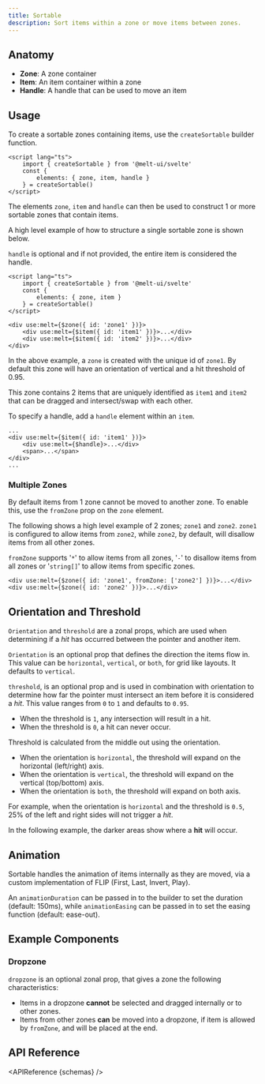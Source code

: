 ```yaml
---
title: Sortable
description: Sort items within a zone or move items between zones.
---
```


<script>
    import { APIReference, Preview, Callout } from '$docs/components'
    export let snippets
    export let previews
    export let schemas
</script>

## Anatomy

- **Zone**: A zone container
- **Item**: An item container within a zone
- **Handle**: A handle that can be used to move an item

## Usage

To create a sortable zones containing items, use the `createSortable` builder function.

```svelte {3-5}
<script lang="ts">
	import { createSortable } from '@melt-ui/svelte'
	const {
		elements: { zone, item, handle }
	} = createSortable()
</script>
```

The elements `zone`, `item` and `handle` can then be used to construct 1 or more sortable zones that
contain items.

A high level example of how to structure a single sortable zone is shown below.

<Callout type='info'>
<code>handle</code> is optional and if not provided, the entire item is considered the handle.
</Callout>

```svelte
<script lang="ts">
	import { createSortable } from '@melt-ui/svelte'
	const {
		elements: { zone, item }
	} = createSortable()
</script>

<div use:melt={$zone({ id: 'zone1' })}>
	<div use:melt={$item({ id: 'item1' })}>...</div>
	<div use:melt={$item({ id: 'item2' })}>...</div>
</div>
```

In the above example, a `zone` is created with the unique id of `zone1`. By default this zone will
have an orientation of vertical and a hit threshold of 0.95.

This zone contains 2 items that are uniquely identified as `item1` and `item2` that can be dragged
and intersect/swap with each other.

To specify a handle, add a `handle` element within an `item`.

```svelte {3}
...
<div use:melt={$item({ id: 'item1' })}>
	<div use:melt={$handle}>...</div>
	<span>...</span>
</div>
...
```

### Multiple Zones

By default items from 1 zone cannot be moved to another zone. To enable this, use the `fromZone`
prop on the `zone` element.

The following shows a high level example of 2 zones; `zone1` and `zone2`. `zone1` is configured to
allow items from `zone2`, while `zone2`, by default, will disallow items from all other zones.

<Callout type='info'>
<code>fromZone</code> supports '<code>*</code>' to allow items from all zones, '<code>-</code>' to disallow items from all zones or '<code>string[]</code>' to allow items from specific zones.
</Callout>

```svelte {4}
<div use:melt={$zone({ id: 'zone1', fromZone: ['zone2'] })}>...</div>
<div use:melt={$zone({ id: 'zone2' })}>...</div>
```

## Orientation and Threshold

`Orientation` and `threshold` are a zonal props, which are used when determining if a _hit_ has
occurred between the pointer and another item.

`Orientation` is an optional prop that defines the direction the items flow in. This value can be
`horizontal`, `vertical`, or `both`, for grid like layouts. It defaults to `vertical`.

`threshold`, is an optional prop and is used in combination with orientation to determine how far
the pointer must intersect an item before it is considered a _hit_. This value ranges from `0` to
`1` and defaults to `0.95`.

- When the threshold is `1`, any intersection will result in a hit.
- When the threshold is `0`, a hit can never occur.

Threshold is calculated from the middle out using the orientation.

- When the orientation is `horizontal`, the threshold will expand on the horizontal (left/right)
  axis.
- When the orientation is `vertical`, the threshold will expand on the vertical (top/bottom) axis.
- When the orientation is `both`, the threshold will expand on both axis.

For example, when the orientation is `horizontal` and the threshold is `0.5`, 25% of the left and
right sides will not trigger a _hit_.

In the following example, the darker areas show where a **hit** will occur.

<Preview code={snippets.threshold}>
    <svelte:component this={previews.threshold} />
</Preview>

## Animation

Sortable handles the animation of items internally as they are moved, via a custom implementation of
FLIP (First, Last, Invert, Play).

An `animationDuration` can be passed in to the builder to set the duration (default: 150ms), while
`animationEasing` can be passed in to set the easing function (default: ease-out).

<Preview code={snippets.animation}>
    <svelte:component this={previews.animation} />
</Preview>

## Example Components

### Dropzone

`dropzone` is an optional zonal prop, that gives a zone the following characteristics:

- Items in a dropzone **cannot** be selected and dragged internally or to other zones.
- Items from other zones **can** be moved into a dropzone, if item is allowed by `fromZone`, and
  will be placed at the end.

<Preview code={snippets.dropzone}>
    <svelte:component this={previews.dropzone} />
</Preview>

## API Reference

<APIReference {schemas} />
